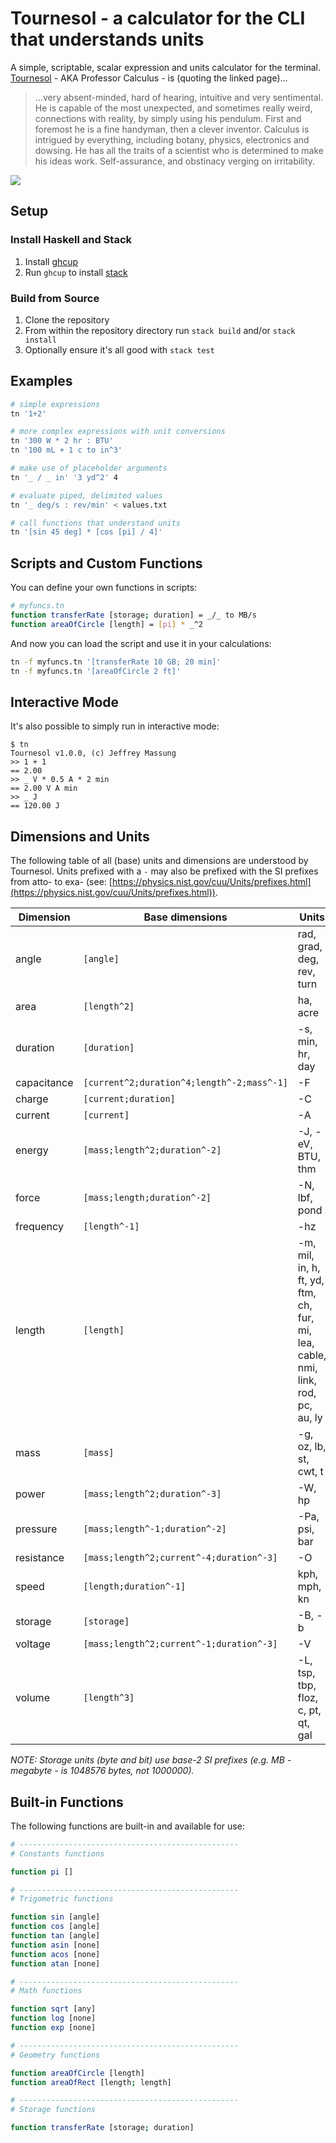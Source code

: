 # Tournesol - a calculator for the CLI that understands units

A simple, scriptable, scalar expression and units calculator for the terminal. [Tournesol](https://www.tintin.com/en/characters/professor-calculus) - AKA Professor Calculus - is (quoting the linked page)...

> ...very absent-minded, hard of hearing, intuitive and very sentimental. He is capable of the most unexpected, and sometimes really weird, connections with reality, by simply using his pendulum. First and foremost he is a fine handyman, then a clever inventor. Calculus is intrigued by everything, including botany, physics, electronics and dowsing. He has all the traits of a scientist who is determined to make his ideas work. Self-assurance, and obstinacy verging on irritability.

![](https://cdn001.tintin.com/public/tintin/img/static/professor-calculus/tournesol-calculus.jpg)

## Setup

### Install Haskell and Stack

1. Install [ghcup](https://www.haskell.org/ghcup/)
2. Run `ghcup` to install [stack](https://docs.haskellstack.org/en/stable/README/)

### Build from Source

1. Clone the repository
2. From within the repository directory run `stack build` and/or `stack install`
3. Optionally ensure it's all good with `stack test`

## Examples

```bash
# simple expressions
tn '1+2'

# more complex expressions with unit conversions
tn '300 W * 2 hr : BTU'
tn '100 mL + 1 c to in^3'

# make use of placeholder arguments
tn '_ / _ in' '3 yd^2' 4

# evaluate piped, delimited values
tn '_ deg/s : rev/min' < values.txt

# call functions that understand units
tn '[sin 45 deg] * [cos [pi] / 4]'
```

## Scripts and Custom Functions

You can define your own functions in scripts:

```bash
# myfuncs.tn
function transferRate [storage; duration] = _/_ to MB/s
function areaOfCircle [length] = [pi] * _^2
```

And now you can load the script and use it in your calculations:

```bash
tn -f myfuncs.tn '[transferRate 10 GB; 20 min]'
tn -f myfuncs.tn '[areaOfCircle 2 ft]'
```

## Interactive Mode

It's also possible to simply run in interactive mode:

```
$ tn
Tournesol v1.0.0, (c) Jeffrey Massung
>> 1 + 1
== 2.00
>> _ V * 0.5 A * 2 min
== 2.00 V A min
>> _ J
== 120.00 J
```

## Dimensions and Units

The following table of all (base) units and dimensions are understood by Tournesol. Units prefixed with a `-` may also be prefixed with the SI prefixes from atto- to exa- (see: [https://physics.nist.gov/cuu/Units/prefixes.html](https://physics.nist.gov/cuu/Units/prefixes.html)).

| Dimension | Base dimensions | Units
|-|-|-
| angle | `[angle]` | rad, grad, deg, rev, turn
| area | `[length^2]` | ha, acre
| duration | `[duration]` | -s, min, hr, day
| capacitance | `[current^2;duration^4;length^-2;mass^-1]` | -F
| charge | `[current;duration]` | -C
| current | `[current]` | -A
| energy | `[mass;length^2;duration^-2]` | -J, -eV, BTU, thm
| force | `[mass;length;duration^-2]` | -N, lbf, pond
| frequency | `[length^-1]` | -hz
| length | `[length]` | -m, mil, in, h, ft, yd, ftm, ch, fur, mi, lea, cable, nmi, link, rod, pc, au, ly
| mass | `[mass]` | -g, oz, lb, st, cwt, t
| power | `[mass;length^2;duration^-3]` | -W, hp
| pressure | `[mass;length^-1;duration^-2]` | -Pa, psi, bar
| resistance | `[mass;length^2;current^-4;duration^-3]` | -O
| speed | `[length;duration^-1]` | kph, mph, kn
| storage | `[storage]` | -B, -b
| voltage | `[mass;length^2;current^-1;duration^-3]` | -V
| volume | `[length^3]` | -L, tsp, tbp, floz, c, pt, qt, gal

_NOTE: Storage units (byte and bit) use base-2 SI prefixes (e.g. MB - megabyte - is 1048576 bytes, not 1000000)._

## Built-in Functions

The following functions are built-in and available for use:

```bash
# -------------------------------------------------
# Constants functions

function pi []

# -------------------------------------------------
# Trigometric functions

function sin [angle]
function cos [angle]
function tan [angle]
function asin [none]
function acos [none]
function atan [none]

# -------------------------------------------------
# Math functions

function sqrt [any]
function log [none]
function exp [none]

# -------------------------------------------------
# Geometry functions

function areaOfCircle [length]
function areaOfRect [length; length]

# -------------------------------------------------
# Storage functions

function transferRate [storage; duration]
```
